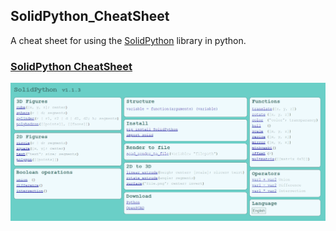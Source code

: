 ## SolidPython_CheatSheet
 A cheat sheet for using the [SolidPython](https://solidpython.readthedocs.io/en/latest/) library in python.


### [SolidPython CheatSheet](https://ivan-skr.github.io/SolidPython_CheatSheet/)

![screenshot](screenshot.png)
